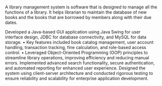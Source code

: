 A library management system is software that is designed to manage all the functions of a library. It helps librarian to maintain the database of new books and the books that are borrowed by members along with their due dates.

Developed a Java-based GUI application using Java Swing for user interface design, JDBC for database connectivity, and MySQL for data storage. • Key features included book catalog management, user account handling, transaction tracking, fine calculation, and role-based access control. • Leveraged Object-Oriented Programming (OOP) principles to streamline library operations, improving efficiency and reducing manual errors. Implemented advanced search functionality, secure authentication, and automated reporting for enhanced user experience. Designed the system using client-server architecture and conducted rigorous testing to ensure reliability and scalability for enterprise application development.


